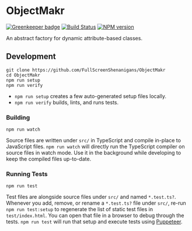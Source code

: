 <!-- {{Top}} -->
# ObjectMakr

[![Greenkeeper badge](https://badges.greenkeeper.io/FullScreenShenanigans/ObjectMakr.svg)](https://greenkeeper.io/)
[![Build Status](https://travis-ci.org/FullScreenShenanigans/ObjectMakr.svg?branch=master)](https://travis-ci.org/FullScreenShenanigans/ObjectMakr)
[![NPM version](https://badge.fury.io/js/objectmakr.svg)](http://badge.fury.io/js/objectmakr)

An abstract factory for dynamic attribute-based classes.
<!-- {{/Top}} -->

<!-- {{Development}} -->
## Development

```
git clone https://github.com/FullScreenShenanigans/ObjectMakr
cd ObjectMakr
npm run setup
npm run verify
```

* `npm run setup` creates a few auto-generated setup files locally.
* `npm run verify` builds, lints, and runs tests.

### Building

```shell
npm run watch
```

Source files are written under `src/` in TypeScript and compile in-place to JavaScript files.
`npm run watch` will directly run the TypeScript compiler on source files in watch mode.
Use it in the background while developing to keep the compiled files up-to-date.

### Running Tests

```shell
npm run test
```

Test files are alongside source files under `src/` and named `*.test.ts?`.
Whenever you add, remove, or rename a `*.test.ts?` file under `src/`, re-run `npm run test:setup` to regenerate the list of static test files in `test/index.html`.
You can open that file in a browser to debug through the tests.
`npm run test` will run that setup and execute tests using [Puppeteer](https://github.com/GoogleChrome/puppeteer).
<!-- {{/Development}} -->

